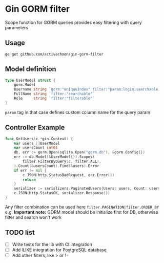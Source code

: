 <!--
 Copyright (c) 2021 ActiveCHooN

 This software is released under the MIT License.
 https://opensource.org/licenses/MIT
-->

# Gin GORM filter

Scope function for GORM queries provides easy filtering with query parameters

## Usage

```(shell)
go get github.com/activechoon/gin-gorm-filter
```

## Model definition
```go
type UserModel struct {
    gorm.Model
    Username string `gorm:"uniqueIndex" filter:"param:login;searchable;filterable"`
    FullName string `filter:"searchable"`
    Role     string `filter:"filterable"`
}
```
`param` tag in that case defines custom column name for the query param

## Controller Example
```go
func GetUsers(c *gin.Context) {
	var users []UserModel
	var usersCount int64
	db, err := gorm.Open(sqlite.Open("gorm.db"), &gorm.Config{})
	err := db.Model(&UserModel{}).Scopes(
		filter.FilterByQuery(c, filter.ALL),
	).Count(&usersCount).Find(&users).Error
	if err != nil {
		c.JSON(http.StatusBadRequest, err.Error())
		return
	}
	serializer := serializers.PaginatedUsers{Users: users, Count: usersCount}
	c.JSON(http.StatusOK, serializer.Response())
}
```
Any filter combination can be used here `filter.PAGINATION|filter.ORDER_BY` e.g. **Important note:** GORM model should be initialize first for DB, otherwise filter and search won't work

## TODO list
- [ ] Write tests for the lib with CI integration
- [ ] Add ILIKE integration for PostgreSQL database
- [ ] Add other filters, like > or !=